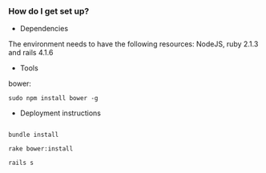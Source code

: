 ### How do I get set up? ###

* Dependencies

The environment needs to have the following resources:
NodeJS, ruby 2.1.3 and rails 4.1.6

* Tools

bower: 
```
sudo npm install bower -g
```

* Deployment instructions

```

bundle install
```

```
rake bower:install
```

```
rails s

```